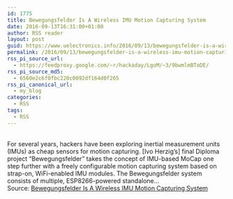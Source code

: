 ```yaml
---
id: 1775
title: Bewegungsfelder Is A Wireless IMU Motion Capturing System
date: 2016-09-13T16:31:00+01:00
author: RSS reader
layout: post
guid: https://www.uelectronics.info/2016/09/13/bewegungsfelder-is-a-wireless-imu-motion-capturing-system/
permalink: /2016/09/13/bewegungsfelder-is-a-wireless-imu-motion-capturing-system/
rss_pi_source_url:
  - https://feedproxy.google.com/~r/hackaday/LgoM/~3/9bwmlmBToDE/
rss_pi_source_md5:
  - 6560e2c6f0fbc220c0092df164d0f265
rss_pi_canonical_url:
  - my_blog
categories:
  - RSS
tags:
  - RSS
---
```

&#013;  
For several years, hackers have been exploring inertial measurement units (IMUs) as cheap sensors for motion capturing. [Ivo Herzig’s] final Diploma project “Bewegungsfelder” takes the concept of IMU-based MoCap one step further with a freely configurable motion capturing system based on strap-on, WiFi-enabled IMU modules. The Bewegungsfelder system consists of multiple, ESP8266-powered standalone…&#013;  
Source: <a href="https://feedproxy.google.com/~r/hackaday/LgoM/~3/9bwmlmBToDE/" target="_blank">Bewegungsfelder Is A Wireless IMU Motion Capturing System</a>